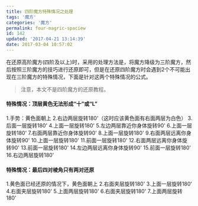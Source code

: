```yaml
---
title: 四阶魔方特殊情况之处理
tags: '魔方'
categories: '魔方'
permalink: four-magric-spaciew
id: 142
updated: '2017-04-21 13:14:39'
date: 2017-03-04 10:57:02
---
```


在还原高阶魔方(四阶及以上)时，采用的处理方法是，将魔方降级为三阶魔方，然后按照三阶魔方的技巧进行还原即可，但是在还原四阶魔方时会遇到2个不可能出现在三阶魔方的特殊情况，下面是针对这两个特殊情况的公式。
> 注意，本文不是四阶魔方的还原教程。

#### **特殊情况：顶层黄色无法形成“十”或“L”**
1.手势：黄色面朝上
2.右边两层旋转180'（这时应该黄色面有右面两层为白色）
3.后面一层旋转180'
4.上面一层旋转180'
5.左边两层靠近你身体旋转90'
6.上面一层旋转180'
7.右面两层靠近你身体旋转90'
8.上面一层旋转180'
9.右面两层远离你身体旋转90'
10.上面一层旋转180'
11.前面一层旋转180'
12.右面两层远离你身体旋转90'
13.前面一层旋转180'
14.左边两层远离你身体旋转90'
15.前面一层旋转180'
16.右边两层旋转180'

#### **特殊情况：最后四对棱角只有两对还原**
1.黄色面已经还原的情况下，黄色面朝上
2.右面夹层旋转180'
3.上面一层旋转180‘
4.右面夹层旋转180'
5.上面两层旋转180'
6.右面夹层旋转180'
7.上面两层旋转180'
